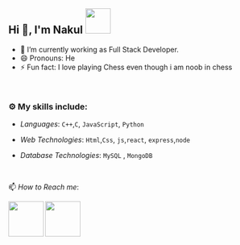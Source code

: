 ## Hi 👋, I'm Nakul <img src="https://media4.giphy.com/media/PgnpGT8tJsWfNabS8d/giphy.gif" width="50"> 


- 🔭 I’m currently working as Full Stack Developer.
- 😄 Pronouns: He
- ⚡ Fun fact: I love playing Chess even though i am noob in chess

<br>


### :gear: My skills include:

- *Languages*: `C++`,`C`, `JavaScript`, `Python`

- *Web Technologies*: `Html`,`Css`, `js`,`react`, `express`,`node`

- *Database Technologies*: `MySQL` , `MongoDB`


<br>


📫 *How to Reach me*: 
 

<a href="https://www.linkedin.com/in/nakul-dwivedi/">
  <img align="left" width=70px src="https://img.icons8.com/clouds/100/000000/linkedin.png"/>
</a>
 
<a href="mailto:nakuldwivedi4@gmail.com">
  <img align="left" width=70px src="https://img.icons8.com/clouds/100/000000/gmail.png"/>
</a></br>
<br>
<br>
<br>
<br>
